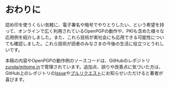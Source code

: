 # おわりに
認め印を使うくらい気軽に、電子署名や暗号でやりとりしたい、という希望を持って、オンラインで広く利用されているOpenPGPの動作や、PKIも含めた様々な応用例を紹介しました。また、これら技術が実社会にも応用できる可能性についても確認しました。これら技術が読者のみなさまの今後の生活に役立つとうれしいです。

本稿の内容やOpenPGPの動作例のソースコードは、GitHubのレポジトリ[zunda/mitome.in](https://github.com/zunda/mitome.in)で管理されています。追加点、誤りや改善点に気づいた方は、GitHub上のレポジトリの[Issue](https://github.com/zunda/mitome.in/issues)や[プルリクエスト](https://github.com/zunda/mitome.in/pulls)にお知らせいただけると著者が喜びます。
